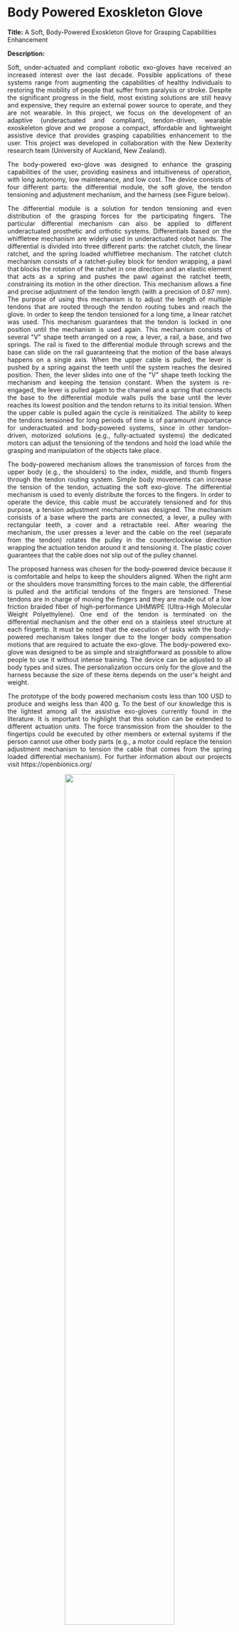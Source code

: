 # Body Powered Exoskleton Glove

**Title:** A Soft, Body-Powered Exoskleton Glove for Grasping Capabilities Enhancement

**Description:** 
<p align="justify"> Soft, under-actuated and compliant robotic exo-gloves have received an increased interest over the last decade. Possible applications of these systems range from augmenting the capabilities of healthy individuals to restoring the mobility of people that suffer from paralysis or stroke. Despite the significant progress in the field, most existing solutions are still heavy and expensive, they require an external power source to operate, and they are not wearable. In this project, we focus on the development of an adaptive (underactuated and compliant), tendon-driven, wearable exoskeleton glove and we propose a compact, affordable and lightweight assistive device that provides grasping capabilities enhancement to the user. This project was developed in collaboration with the New Dexterity research team (University of Auckland, New Zealand). </p>  

<p align="justify"> The body-powered exo-glove was designed to enhance the grasping capabilities of the user, providing easiness and intuitiveness of operation, with long autonomy, low maintenance, and low cost. The device consists of four different parts: the differential module, the soft glove, the tendon tensioning and adjustment mechanism, and the harness (see Figure below). </p>  

<p align="justify"> The differential module is a solution for tendon tensioning and even distribution of the grasping forces for the participating fingers. The particular differential mechanism can also be applied to different underactuated prosthetic and orthotic systems. Differentials based on the whiffletree mechanism are widely used in underactuated robot hands. The differential is divided into three different parts: the ratchet clutch, the linear ratchet, and the spring loaded whiffletree mechanism. The ratchet clutch mechanism consists of a ratchet-pulley block for tendon wrapping, a pawl that blocks the rotation of the ratchet in one direction and an elastic element that acts as a spring and pushes the pawl against the ratchet teeth, constraining its motion in the other direction. This mechanism allows a fine and precise adjustment of the tendon length (with a precision of 0.87 mm). The purpose of using this mechanism is to adjust the length of multiple tendons that are routed through the tendon routing tubes and reach the glove. In order to keep the tendon tensioned for a long time, a linear ratchet was used. This mechanism guarantees that the tendon is locked in one position until the mechanism is used again. This mechanism consists of several "V" shape teeth arranged on a row, a lever, a rail, a base, and two springs. The rail is fixed to the differential module through screws and the base can slide on the rail guaranteeing that the motion of the base always happens on a single axis. When the upper cable is pulled, the lever is pushed by a spring against the teeth until the system reaches the desired position. Then, the lever slides into one of the "V" shape teeth locking the mechanism and keeping the tension constant. When the system is re-engaged, the lever is pulled again to the channel and a spring that connects the base to the differential module walls pulls the base until the lever reaches its lowest position and the tendon returns to its initial tension. When the upper cable is pulled again the cycle is reinitialized.  The ability to keep the tendons tensioned for long periods of time is of paramount importance for underactuated and body-powered systems, since in other tendon-driven, motorized solutions (e.g., fully-actuated systems) the dedicated motors can adjust the tensioning of the tendons and hold the load while the grasping and manipulation of the objects take place. </p>  

<p align="justify"> The body-powered mechanism allows the transmission of forces from the upper body (e.g., the shoulders) to the index, middle, and thumb fingers through the tendon routing system. Simple body movements can increase the tension of the tendon, actuating the soft exo-glove. The differential mechanism is used to evenly distribute the forces to the fingers. In order to operate the device, this cable must be accurately tensioned and for this purpose, a tension adjustment mechanism was designed. The mechanism consists of a base where the parts are connected, a lever, a pulley with rectangular teeth, a cover and a retractable reel. After wearing the mechanism, the user presses a lever and the cable on the reel (separate from the tendon) rotates the pulley in the counterclockwise direction wrapping the actuation tendon around it and tensioning it. The plastic cover guarantees that the cable does not slip out of the pulley channel. </p>  

<p align="justify"> The proposed harness was chosen for the body-powered device because it is comfortable and helps to keep the shoulders aligned. When the right arm or the shoulders move transmitting forces to the main cable, the differential is pulled and the artificial tendons of the fingers are tensioned. These tendons are in charge of moving the fingers and they are made out of a low friction braided fiber of high-performance UHMWPE (Ultra-High Molecular Weight Polyethylene). One end of the tendon is terminated on the differential mechanism and the other end on a stainless steel structure at each fingertip. It must be noted that the execution of tasks with the body-powered mechanism takes longer due to the longer body compensation motions that are required to actuate the exo-glove. The body-powered exo-glove was designed to be as simple and straightforward as possible to allow people to use it without intense training. The device can be adjusted to all body types and sizes. The personalization occurs only for the glove and the harness because the size of these items depends on the user's height and weight. </p>  

<p align="justify"> The prototype of the body powered mechanism costs less than 100 USD to produce and weighs less than 400 g. To the best of our knowledge this is the lightest among all the assistive exo-gloves currently found in the literature. It is important to highlight that this solution can be extended to different actuation units. The force transmission from the shoulder to the fingertips could be executed by other members or external systems if the person cannot use other body parts (e.g., a motor could replace the tension adjustment mechanism to tension the cable that comes from the spring loaded differential mechanism). For further information about our projects visit https://openbionics.org/ </p>  

<p align="center"><img src="https://github.com/newdexterity/Body-Powered-Exoskeleton-Glove/blob/master/Pictures/Body-Powered-Exoglove.png" width="70%"></img></p>
